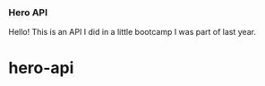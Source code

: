 ### **Hero API**

Hello! This is an API I did in a little bootcamp I was part of last year.

# hero-api
